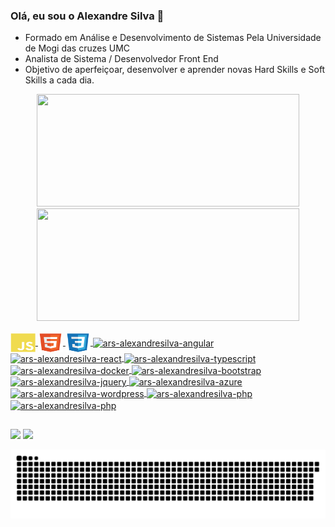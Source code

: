 ### Olá, eu sou o Alexandre Silva 👋

- Formado em Análise e Desenvolvimento de Sistemas
  Pela Universidade de Mogi das cruzes UMC
- Analista de Sistema / Desenvolvedor Front End
- Objetivo de aperfeiçoar, desenvolver e aprender novas Hard Skills e Soft Skills a cada dia.


<div align="center">
  <a href="https://github.com/asr-alexandresilva">
  <img height="180em" width="420em" src="https://github-readme-stats.vercel.app/api?username=asr-alexandresilva&show_icons=true&theme=algolia&include_all_commits=true&count_private=true"/>
  <img height="180em" width="420em" src="https://github-readme-stats.vercel.app/api/top-langs/?username=asr-alexandresilva&layout=compact&langs_count=7&theme=algolia "/>
</div>
  
  <div style="display: inline_block"><br>
  <img align="center" alt="ars-alexandresilva-Js" height="30" width="40" src="https://raw.githubusercontent.com/devicons/devicon/master/icons/javascript/javascript-plain.svg">
  <img align="center" alt="ars-alexandresilva-HTML" height="30" width="40" src="https://raw.githubusercontent.com/devicons/devicon/master/icons/html5/html5-original.svg">
  <img align="center" alt="ars-alexandresilva-CSS" height="30" width="40" src="https://raw.githubusercontent.com/devicons/devicon/master/icons/css3/css3-original.svg">
  <img align="center" alt="ars-alexandresilva-angular" height="30" width="40" src="https://cdn.jsdelivr.net/gh/devicons/devicon/icons/angularjs/angularjs-original.svg" />
  <img align="center" alt="ars-alexandresilva-react" height="30" width="40" src="https://cdn.jsdelivr.net/gh/devicons/devicon/icons/react/react-original.svg" />
  <img align="center" alt="ars-alexandresilva-typescript" height="30" width="40" src="https://cdn.jsdelivr.net/gh/devicons/devicon/icons/typescript/typescript-original.svg" />
  <img align="center" alt="ars-alexandresilva-docker" height="30" width="40" src="https://cdn.jsdelivr.net/gh/devicons/devicon/icons/docker/docker-original.svg" />
  <img align="center" alt="ars-alexandresilva-bootstrap" height="30" width="40" src="https://cdn.jsdelivr.net/gh/devicons/devicon/icons/bootstrap/bootstrap-original.svg" />
  <img align="center" alt="ars-alexandresilva-jquery" height="30" width="40" src="https://cdn.jsdelivr.net/gh/devicons/devicon/icons/jquery/jquery-original-wordmark.svg" />
  <img align="center" alt="ars-alexandresilva-azure" height="30" width="40" src="https://cdn.jsdelivr.net/gh/devicons/devicon/icons/azure/azure-original-wordmark.svg" >
  <img align="center" alt="ars-alexandresilva-wordpress" height="30" width="40" src="https://cdn.jsdelivr.net/gh/devicons/devicon/icons/wordpress/wordpress-original.svg" />
  <img align="center" alt="ars-alexandresilva-php" height="30" width="40" src="https://cdn.jsdelivr.net/gh/devicons/devicon/icons/php/php-original.svg" />
<img align="center" alt="ars-alexandresilva-php" height="30" width="40" src="https://cdn.jsdelivr.net/gh/devicons/devicon/icons/mysql/mysql-original-wordmark.svg" />

</div>

##
  <div>
    <a href="https://www.linkedin.com/in/alexandre-silva-a2b1831b2/" target="_blank"><img src="https://img.shields.io/badge/LinkedIn-0077B5?style=for-the-badge&logo=linkedin&logoColor=white" target="_blank"></a>
  <a href="mailto:arpsdesigner@gmail.com"><img src="https://img.shields.io/badge/Gmail-D14836?style=for-the-badge&logo=gmail&logoColor=white" target="_blank"></a>
  
  </div>

  
   ![Snake animation](https://github.com/asr-alexandresilva/asr-alexandresilva/blob/output/github-contribution-grid-snake.svg)
  
